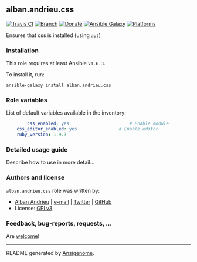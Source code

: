 ## alban.andrieu.css

[![Travis CI](http://img.shields.io/travis/AlbanAndrieu/ansible-css.svg?style=flat)](http://travis-ci.org/AlbanAndrieu/ansible-css) [![Branch](http://img.shields.io/github/tag/AlbanAndrieu/ansible-css.svg?style=flat-square)](https://github.com/AlbanAndrieu/ansible-css/tree/master) [![Donate](https://img.shields.io/gratipay/AlbanAndrieu.svg?style=flat)](https://www.gratipay.com/AlbanAndrieu)  [![Ansible Galaxy](http://img.shields.io/badge/galaxy-alban.andrieu.css-blue.svg?style=flat)](https://galaxy.ansible.com/list#/roles/1547) [![Platforms](http://img.shields.io/badge/platforms-ubuntu-lightgrey.svg?style=flat)](#)

Ensures that css is installed (using `apt`)

### Installation

This role requires at least Ansible `v1.6.3`. 

To install it, run:

    ansible-galaxy install alban.andrieu.css



### Role variables

List of default variables available in the inventory:

```yaml
        css_enabled: yes                       # Enable module
    css_editor_enabled: yes                # Enable editor
    ruby_version: 1.9.3
```


### Detailed usage guide

Describe how to use in more detail...


### Authors and license

`alban.andrieu.css` role was written by:
- [Alban Andrieu](fr.linkedin.com/in/nabla/) | [e-mail](mailto:alban.andrieu@free.fr) | [Twitter](https://twitter.com/AlbanAndrieu) | [GitHub](https://github.com/AlbanAndrieu)
- License: [GPLv3](https://tldrlegal.com/license/gnu-general-public-license-v3-%28gpl-3%29)

### Feedback, bug-reports, requests, ...

Are [welcome](https://github.com/AlbanAndrieu/ansible-css/issues)!

***

README generated by [Ansigenome](https://github.com/nickjj/ansigenome/).
